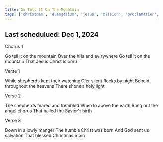 ```yaml
---
title: Go Tell It On The Mountain
tags: ['christmas', 'evangelism', 'jesus', 'mission', 'proclamation', 'seasonal']
---
```


## Last schedulued: Dec 1, 2024          

Chorus 1

Go tell it on the mountain
Over the hills and ev'rywhere
Go tell it on the mountain
That Jesus Christ is born

Verse 1

While shepherds kept their watching
O'er silent flocks by night
Behold throughout the heavens
There shone a holy light

Verse 2

The shepherds feared and trembled
When lo above the earth
Rang out the angel chorus
That hailed the Savior's birth

Verse 3

Down in a lowly manger
The humble Christ was born
And God sent us salvation
That blessed Christmas morn
